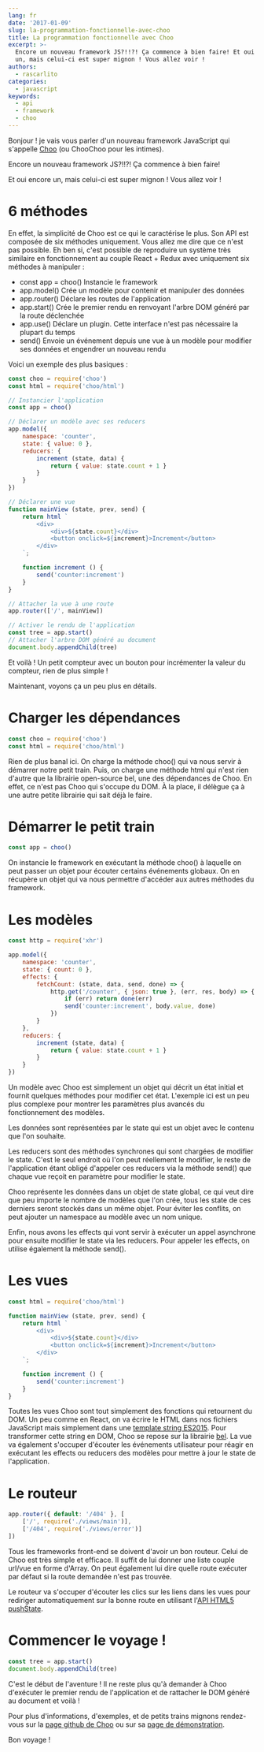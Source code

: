 ```yaml
---
lang: fr
date: '2017-01-09'
slug: la-programmation-fonctionnelle-avec-choo
title: La programmation fonctionnelle avec Choo
excerpt: >-
  Encore un nouveau framework JS?!!?! Ça commence à bien faire! Et oui encore
  un, mais celui-ci est super mignon ! Vous allez voir !
authors:
  - rascarlito
categories:
  - javascript
keywords:
  - api
  - framework
  - choo
---
```


Bonjour ! je vais vous parler d'un nouveau framework JavaScript qui s'appelle [Choo](https://github.com/yoshuawuyts/choo) (ou ChooChoo pour les intimes).

Encore un nouveau framework JS?!!?! Ça commence à bien faire!

Et oui encore un, mais celui-ci est super mignon ! Vous allez voir !

6 méthodes
==========

En effet, la simplicité de Choo est ce qui le caractérise le plus. Son API est composée de six méthodes uniquement. Vous allez me dire que ce n'est pas possible. Eh ben si, c'est possible de reproduire un système très similaire en fonctionnement au couple React + Redux avec uniquement six méthodes à manipuler :

-   const app = choo() Instancie le framework
-   app.model() Crée un modèle pour contenir et manipuler des données
-   app.router() Déclare les routes de l'application
-   app.start() Crée le premier rendu en renvoyant l'arbre DOM généré par la route déclenchée
-   app.use() Déclare un plugin. Cette interface n'est pas nécessaire la plupart du temps
-   send() Envoie un événement depuis une vue à un modèle pour modifier ses données et engendrer un nouveau rendu

Voici un exemple des plus basiques :

```js
const choo = require('choo')
const html = require('choo/html')

// Instancier l'application
const app = choo()

// Déclarer un modèle avec ses reducers
app.model({
    namespace: 'counter',
    state: { value: 0 },
    reducers: {
        increment (state, data) {
            return { value: state.count + 1 }
        }
    }
})

// Déclarer une vue
function mainView (state, prev, send) {
    return html `
        <div>
            <div>${state.count}</div>
            <button onclick=${increment}>Increment</button>
        </div>
    `;

    function increment () {
        send('counter:increment')
    }
}

// Attacher la vue à une route
app.router(['/', mainView])

// Activer le rendu de l'application
const tree = app.start()
// Attacher l'arbre DOM généré au document
document.body.appendChild(tree)
```

Et voilà ! Un petit compteur avec un bouton pour incrémenter la valeur du compteur, rien de plus simple !

Maintenant, voyons ça un peu plus en détails.

Charger les dépendances
=======================

```js
const choo = require('choo')
const html = require('choo/html')
```

Rien de plus banal ici. On charge la méthode choo() qui va nous servir à démarrer notre petit train. Puis, on charge une méthode html qui n'est rien d'autre que la librairie open-source bel, une des dépendances de Choo. En effet, ce n'est pas Choo qui s'occupe du DOM. À la place, il délègue ça à une autre petite librairie qui sait déjà le faire.

Démarrer le petit train
=======================

```js
const app = choo()
```

On instancie le framework en exécutant la méthode choo() à laquelle on peut passer un objet pour écouter certains événements globaux. On en récupère un objet qui va nous permettre d'accéder aux autres méthodes du framework.

Les modèles
===========

```js
const http = require('xhr')

app.model({
    namespace: 'counter',
    state: { count: 0 },
    effects: {
        fetchCount: (state, data, send, done) => {
            http.get('/counter', { json: true }, (err, res, body) => {
                if (err) return done(err)
                send('counter:increment', body.value, done)
            })
        }
    },
    reducers: {
        increment (state, data) {
            return { value: state.count + 1 }
        }
    }
})
```

Un modèle avec Choo est simplement un objet qui décrit un état initial et fournit quelques méthodes pour modifier cet état. L'exemple ici est un peu plus complexe pour montrer les paramètres plus avancés du fonctionnement des modèles.

Les données sont représentées par le state qui est un objet avec le contenu que l'on souhaite.

Les reducers sont des méthodes synchrones qui sont chargées de modifier le state. C'est le seul endroit où l'on peut réellement le modifier, le reste de l'application étant obligé d'appeler ces reducers via la méthode send() que chaque vue reçoit en paramètre pour modifier le state.

Choo représente les données dans un objet de state global, ce qui veut dire que peu importe le nombre de modèles que l'on crée, tous les state de ces derniers seront stockés dans un même objet. Pour éviter les conflits, on peut ajouter un namespace au modèle avec un nom unique.

Enfin, nous avons les effects qui vont servir à exécuter un appel asynchrone pour ensuite modifier le state via les reducers. Pour appeler les effects, on utilise également la méthode send().

Les vues
========

```js
const html = require('choo/html')

function mainView (state, prev, send) {
    return html `
        <div>
            <div>${state.count}</div>
            <button onclick=${increment}>Increment</button>
        </div>
    `;

    function increment () {
        send('counter:increment')
    }
}
```

Toutes les vues Choo sont tout simplement des fonctions qui retournent du DOM. Un peu comme en React, on va écrire le HTML dans nos fichiers JavaScript mais simplement dans une [template string ES2015](https://developer.mozilla.org/en/docs/Web/JavaScript/Reference/Template_literals). Pour transformer cette string en DOM, Choo se repose sur la librairie [bel](https://github.com/shama/bel). La vue va également s'occuper d'écouter les événements utilisateur pour réagir en exécutant les effects ou reducers des modèles pour mettre à jour le state de l'application.

Le routeur
==========

```js
app.router({ default: '/404' }, [
    ['/', require('./views/main')],
    ['/404', require('./views/error')]
])
```

Tous les frameworks front-end se doivent d'avoir un bon routeur. Celui de Choo est très simple et efficace. Il suffit de lui donner une liste couple url/vue en forme d'Array. On peut également lui dire quelle route exécuter par défaut si la route demandée n'est pas trouvée.

Le routeur va s'occuper d'écouter les clics sur les liens dans les vues pour rediriger automatiquement sur la bonne route en utilisant l'[API HTML5 pushState](https://developer.mozilla.org/en-US/docs/Web/API/History_API).

Commencer le voyage !
=====================

```js
const tree = app.start()
document.body.appendChild(tree)
```

C'est le début de l'aventure ! Il ne reste plus qu'à demander à Choo d'exécuter le premier rendu de l'application et de rattacher le DOM généré au document et voilà !

Pour plus d'informations, d'exemples, et de petits trains mignons rendez-vous sur la [page github de Choo](https://github.com/yoshuawuyts/choo) ou sur sa [page de démonstration](https://choo.io/).

Bon voyage !
